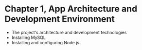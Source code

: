 # Chapter 1, App Architecture and Development Environment

- The project's architecture and development technologies
- Installing MySQL
- Installing and configuring Node.js